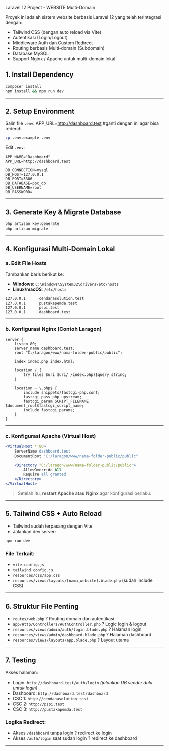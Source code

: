 



Laravel 12 Project - WEBSITE Multi-Domain

Proyek ini adalah sistem website berbasis Laravel 12 yang telah terintegrasi dengan:

- Tailwind CSS (dengan auto reload via Vite)
- Autentikasi (Login/Logout)
- Middleware Auth dan Custom Redirect
- Routing berbasis Multi-domain (Subdomain)
- Database MySQL
- Support Nginx / Apache untuk multi-domain lokal


## 1. Install Dependency

```bash
composer install
npm install && npm run dev
````

---

## 2. Setup Environment

Salin file `.env`:
APP_URL=http://dashboard.test #ganti dengan ini agar bisa rederch

```bash
cp .env.example .env
```

Edit `.env`:

```env
APP_NAME="Dashboard"
APP_URL=http://dashboard.test

DB_CONNECTION=mysql
DB_HOST=127.0.0.1
DB_PORT=3306
DB_DATABASE=ppc_db
DB_USERNAME=root
DB_PASSWORD=
```

---

## 3. Generate Key & Migrate Database

```bash
php artisan key:generate
php artisan migrate
```

---

## 4. Konfigurasi Multi-Domain Lokal

### a. Edit File Hosts

Tambahkan baris berikut ke:

* **Windows**: `C:\Windows\System32\drivers\etc\hosts`
* **Linux/macOS**: `/etc/hosts`

```text
127.0.0.1      cendanasolution.test
127.0.0.1      pustakapemda.test
127.0.0.1      pspi.test
127.0.0.1      dashboard.test
```

---

### b. Konfigurasi Nginx (Contoh Laragon)

```nginx
server {
    listen 80;
    server_name dashboard.test;
    root "C:/laragon/www/nama-folder-public/public";

    index index.php index.html;

    location / {
        try_files $uri $uri/ /index.php?$query_string;
    }

    location ~ \.php$ {
        include snippets/fastcgi-php.conf;
        fastcgi_pass php_upstream;
        fastcgi_param SCRIPT_FILENAME $document_root$fastcgi_script_name;
        include fastcgi_params;
    }
}
```

---

### c. Konfigurasi Apache (Virtual Host)

```apache
<VirtualHost *:80>
    ServerName dashboard.test
    DocumentRoot "C:/laragon/www/nama-folder-public/public"

    <Directory "C:/laragon/www/nama-folder-public/public">
        AllowOverride All
        Require all granted
    </Directory>
</VirtualHost>
```

> Setelah itu, **restart Apache atau Nginx** agar konfigurasi berlaku.

---

## 5. Tailwind CSS + Auto Reload

* Tailwind sudah terpasang dengan Vite
* Jalankan dev server:

```bash
npm run dev
```

### File Terkait:

* `vite.config.js`
* `tailwind.config.js`
* `resources/css/app.css`
* `resources/views/layouts/[nama_website].blade.php` (sudah include CSS)

---

## 6. Struktur File Penting

* `routes/web.php` ? Routing domain dan autentikasi
* `app/Http/Controllers/AuthController.php` ? Logic login & logout
* `resources/views/admin/auth/login.blade.php` ? Halaman login
* `resources/views/admin/dashboard.blade.php` ? Halaman dashboard
* `resources/views/layouts/app.blade.php` ? Layout utama

---

## 7. Testing

Akses halaman:

* Login: `http://dashboard.test/auth/login`
  *(jalankan DB seeder dulu untuk login)*
* Dashboard: `http://dashboard.test/dashboard`
* CSC 1: `http://cendanasolution.test`
* CSC 2: `http://pspi.test`
* CSC 3: `http://pustakapemda.test`

### Logika Redirect:

* Akses `/dashboard` tanpa login ? redirect ke login
* Akses `/auth/login` saat sudah login ? redirect ke dashboard

---


